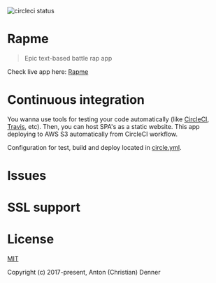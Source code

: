 ![circleci status](https://circleci.com/gh/onelastjedi/rapme.svg?style=shield&circle-token=a9cbae75af694a4d454c3f549481b3b692e278ba)

# Rapme

> Epic text-based battle rap app

Check live app here: [Rapme](http://rapme.s3-website.eu-central-1.amazonaws.com)

<!-- Rapme at Slack: [Rapme](https://rapme.slack.com) -->


# Continuous integration

You wanna use tools for testing your code automatically (like [CircleCI](https://circleci.com), [Travis](https://travis-ci.org), etc). Then, you can host SPA's as a static website. This app deploying to AWS S3 automatically from CircleCI workflow.

Configuration for test, build and deploy located in [circle.yml](circle.yml).

# Issues

# SSL support

# License

[MIT](http://opensource.org/licenses/MIT)

Copyright (c) 2017-present, Anton (Christian) Denner
